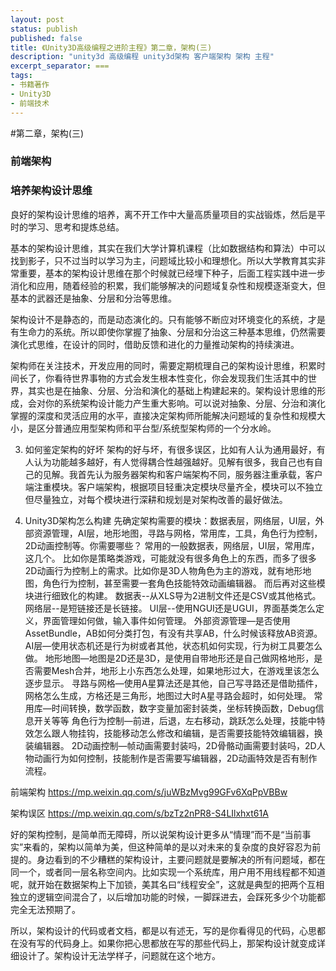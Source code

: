 ```yaml
---
layout: post
status: publish
published: false
title: 《Unity3D高级编程之进阶主程》第二章，架构(三)
description: "unity3d 高级编程 unity3d架构 客户端架构 架构 主程"
excerpt_separator: ===
tags:
- 书籍著作
- Unity3D
- 前端技术
---
```


#第二章，架构(三)


### 前端架构



### 培养架构设计思维

良好的架构设计思维的培养，离不开工作中大量高质量项目的实战锻炼，然后是平时的学习、思考和提炼总结。

基本的架构设计思维，其实在我们大学计算机课程（比如数据结构和算法）中可以找到影子，只不过当时以学习为主，问题域比较小和理想化。所以大学教育其实非常重要，基本的架构设计思维在那个时候就已经埋下种子，后面工程实践中进一步消化和应用，随着经验的积累，我们能够解决的问题域复杂性和规模逐渐变大，但基本的武器还是抽象、分层和分治等思维。

架构设计不是静态的，而是动态演化的。只有能够不断应对环境变化的系统，才是有生命力的系统。所以即使你掌握了抽象、分层和分治这三种基本思维，仍然需要演化式思维，在设计的同时，借助反馈和进化的力量推动架构的持续演进。

架构师在关注技术，开发应用的同时，需要定期梳理自己的架构设计思维，积累时间长了，你看待世界事物的方式会发生根本性变化，你会发现我们生活其中的世界，其实也是在抽象、分层、分治和演化的基础上构建起来的。架构设计思维的形成，会对你的系统架构设计能力产生重大影响。可以说对抽象、分层、分治和演化掌握的深度和灵活应用的水平，直接决定架构师所能解决问题域的复杂性和规模大小，是区分普通应用型架构师和平台型/系统型架构师的一个分水岭。



3.	如何鉴定架构的好坏
架构的好与坏，有很多误区，比如有人认为通用最好，有人认为功能越多越好，有人觉得耦合性越强越好。见解有很多，我自己也有自己的见解。我首先认为服务器架构和客户端架构不同，服务器注重承载，客户端注重模块。客户端架构，根据项目轻重决定模块尽量齐全，模块可以不独立但尽量独立，对每个模块进行深耕和规划是对架构改善的最好做法。

4.	Unity3D架构怎么构建
先确定架构需要的模块：数据表层，网络层，UI层，外部资源管理，AI层，地形地图，寻路与网格，常用库，工具，角色行为控制，2D动画控制等。你需要哪些？
常用的一般数据表，网络层，UI层，常用库，这几个。
比如你是策略类游戏，可能就没有很多角色上的东西，而多了很多2D动画行为控制上的需求。比如你是3D人物角色为主的游戏，就有地形地图，角色行为控制，甚至需要一套角色技能特效动画编辑器。
而后再对这些模块进行细致化的构建。
数据表--从XLS导为2进制文件还是CSV或其他格式。
网络层--是短链接还是长链接。
UI层--使用NGUI还是UGUI，界面基类怎么定义，界面管理如何做，输入事件如何管理。
外部资源管理—是否使用AssetBundle，AB如何分类打包，有没有共享AB，什么时候该释放AB资源。
AI层—使用状态机还是行为树或者其他，状态机如何实现，行为树工具要怎么做。
地形地图—地图是2D还是3D，是使用自带地形还是自己做网格地形，是否需要Mesh合并，地形上小东西怎么处理，如果地形过大，在游戏里该怎么逐步显示。
寻路与网格—使用A星算法还是其他，自己写寻路还是借助插件，网格怎么生成，方格还是三角形，地图过大时A星寻路会超时，如何处理。
常用库—时间转换，数学函数，数字变量加密封装类，坐标转换函数，Debug信息开关等等
角色行为控制—前进，后退，左右移动，跳跃怎么处理，技能中特效怎么跟人物挂钩，技能移动怎么修改和编辑，是否需要技能特效编辑器，换装编辑器。
2D动画控制—帧动画需要封装吗，2D骨骼动画需要封装吗，2D人物动画行为如何控制，技能制作是否需要写编辑器，2D动画特效是否有制作流程。



前端架构 https://mp.weixin.qq.com/s/juWBzMvg99GFv6XqPpVBBw

架构误区 https://mp.weixin.qq.com/s/bzTz2nPR8-S4LIlxhxt61A

好的架构控制，是简单而无障碍，所以说架构设计更多从“情理”而不是“当前事实”来看的，架构以简单为美，但这种简单的是以对未来的复杂度的良好容忍为前提的。身边看到的不少糟糕的架构设计，主要问题就是要解决的所有问题域，都在同一个，或者同一层名称空间内。比如实现一个系统库，用户用不用线程都不知道呢，就开始在数据架构上下加锁，美其名曰“线程安全”，这就是典型的把两个互相独立的逻辑空间混合了，以后增加功能的时候，一脚踩进去，会踩死多少个功能都完全无法预期了。

所以，架构设计的代码或者文档，都是以有述无，写的是你看得见的代码，心思都在没有写的代码身上。如果你把心思都放在写的那些代码上，那架构设计就变成详细设计了。架构设计无法学样子，问题就在这个地方。
